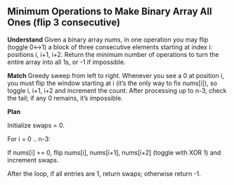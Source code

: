 ## Minimum Operations to Make Binary Array All Ones (flip 3 consecutive)

**Understand**
Given a binary array nums, in one operation you may flip (toggle 0↔1) a block of three consecutive elements starting at index i: positions i, i+1, i+2. Return the minimum number of operations to turn the entire array into all 1s, or -1 if impossible.

**Match**
Greedy sweep from left to right. Whenever you see a 0 at position i, you must flip the window starting at i (it’s the only way to fix nums[i]), so toggle i, i+1, i+2 and increment the count. After processing up to n-3, check the tail; if any 0 remains, it’s impossible.

**Plan**

Initialize swaps = 0.

For i = 0 .. n-3:

If nums[i] == 0, flip nums[i], nums[i+1], nums[i+2] (toggle with XOR 1) and increment swaps.

After the loop, if all entries are 1, return swaps; otherwise return -1.